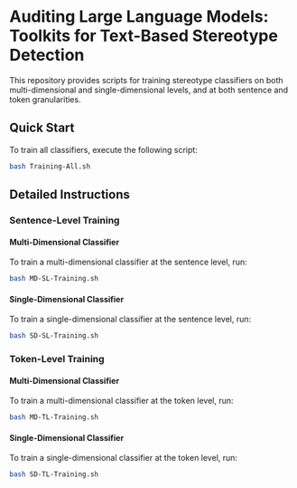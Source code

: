 # Auditing Large Language Models: Toolkits for Text-Based Stereotype Detection

This repository provides scripts for training stereotype classifiers on both multi-dimensional and single-dimensional levels, and at both sentence and token granularities.

## Quick Start
To train all classifiers, execute the following script:

```bash
bash Training-All.sh
```

## Detailed Instructions

### Sentence-Level Training

#### Multi-Dimensional Classifier
To train a multi-dimensional classifier at the sentence level, run:
```bash
bash MD-SL-Training.sh
```

#### Single-Dimensional Classifier
To train a single-dimensional classifier at the sentence level, run:
```bash
bash SD-SL-Training.sh
```

### Token-Level Training

#### Multi-Dimensional Classifier
To train a multi-dimensional classifier at the token level, run:
```bash
bash MD-TL-Training.sh
```

#### Single-Dimensional Classifier
To train a single-dimensional classifier at the token level, run:
```bash
bash SD-TL-Training.sh
```
```
